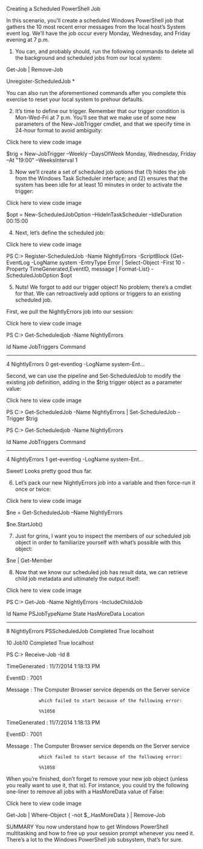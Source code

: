  Creating a Scheduled PowerShell Job

In this scenario, you’ll create a scheduled Windows PowerShell job that gathers the 10 most recent error messages from the local host’s System event log. We’ll have the job occur every Monday, Wednesday, and Friday evening at 7 p.m.

1. You can, and probably should, run the following commands to delete all the background and scheduled jobs from our local system:

Get-Job | Remove-Job

Unregister-ScheduledJob *

You can also run the aforementioned commands after you complete this exercise to reset your local system to prehour defaults.

2. It’s time to define our trigger. Remember that our trigger condition is Mon-Wed-Fri at 7 p.m. You’ll see that we make use of some new parameters of the New-JobTrigger cmdlet, and that we specify time in 24-hour format to avoid ambiguity:

Click here to view code image

$trig = New-JobTrigger –Weekly –DaysOfWeek Monday, Wednesday, Friday –At "19:00" –WeeksInterval 1

3. Now we’ll create a set of scheduled job options that (1) hides the job from the Windows Task Scheduler interface; and (2) ensures that the system has been idle for at least 10 minutes in order to activate the trigger:

Click here to view code image

$opt = New-ScheduledJobOption –HideInTaskScheduler –IdleDuration 00:15:00

4. Next, let’s define the scheduled job:

Click here to view code image

PS C:\> Register-ScheduledJob -Name NightlyErrors -ScriptBlock {Get-EventLog -LogName system -EntryType Error | Select-Object -First 10 -Property TimeGenerated,EventID, message | Format-List} -ScheduledJobOption $opt

5. Nuts! We forgot to add our trigger object! No problem; there’s a cmdlet for that. We can retroactively add options or triggers to an existing scheduled job.

First, we pull the NightlyErrors job into our session:

Click here to view code image

PS C:\> Get-Scheduledjob -Name NightlyErrors



Id         Name            JobTriggers     Command

--         ----            -----------     -------

4          NightlyErrors   0               get-eventlog -LogName system-Ent...

Second, we can use the pipeline and Set-ScheduledJob to modify the existing job definition, adding in the $trig trigger object as a parameter value:

Click here to view code image

PS C:\> Get-ScheduledJob -Name NightlyErrors | Set-ScheduledJob -Trigger $trig

PS C:\> Get-Scheduledjob -Name NightlyErrors



Id         Name            JobTriggers     Command

--         ----            -----------     -------

4          NightlyErrors   1               get-eventlog -LogName system-Ent...

Sweet! Looks pretty good thus far.

6. Let’s pack our new NightlyErrors job into a variable and then force-run it once or twice:

Click here to view code image

$ne = Get-ScheduledJob –Name NightlyErrors

$ne.StartJob()

7. Just for grins, I want you to inspect the members of our scheduled job object in order to familiarize yourself with what’s possible with this object:

$ne | Get-Member

8. Now that we know our scheduled job has result data, we can retrieve child job metadata and ultimately the output itself:

Click here to view code image

PS C:\> Get-Job -Name NightlyErrors -IncludeChildJob



Id     Name            PSJobTypeName   State         HasMoreData     Location

--     ----            -------------   -----         -----------     --------

8      NightlyErrors   PSScheduledJob  Completed     True            localhost

10     Job10                           Completed     True            localhost



PS C:\> Receive-Job -Id 8



TimeGenerated : 11/7/2014 1:18:13 PM

EventID       : 7001

Message       : The Computer Browser service depends on the Server service

                which failed to start because of the following error:

                %%1058



TimeGenerated : 11/7/2014 1:18:13 PM

EventID       : 7001

Message       : The Computer Browser service depends on the Server service

                which failed to start because of the following error:

                %%1058

When you’re finished, don’t forget to remove your new job object (unless you really want to use it, that is). For instance, you could try the following one-liner to remove all jobs with a HasMoreData value of False:

Click here to view code image

Get-Job | Where-Object { -not $_.HasMoreData } | Remove-Job

SUMMARY
You now understand how to get Windows PowerShell multitasking and how to free up your session prompt whenever you need it. There’s a lot to the Windows PowerShell job subsystem, that’s for sure.

